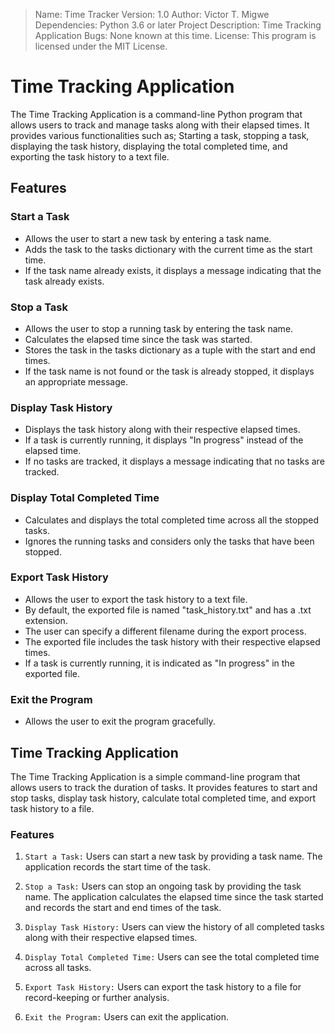 >   Name: Time Tracker
Version: 1.0
Author: Victor T. Migwe
Dependencies: Python 3.6 or later
Project Description: Time Tracking Application
Bugs: None known at this time.
License: This program is licensed under the MIT License.


# Time Tracking Application
The Time Tracking Application is a command-line Python program that allows users to track and manage tasks along with their elapsed times. It provides various functionalities such as;
Starting a task, stopping a task, displaying the task history, displaying the total completed time, and exporting the task history to a text file.

## Features

### Start a Task

-   Allows the user to start a new task by entering a task name.
-   Adds the task to the tasks dictionary with the current time as the start time.
-   If the task name already exists, it displays a message indicating that the task already exists.

### Stop a Task

-   Allows the user to stop a running task by entering the task name.
-   Calculates the elapsed time since the task was started.
-   Stores the task in the tasks dictionary as a tuple with the start and end times.
-   If the task name is not found or the task is already stopped, it displays an appropriate message.

### Display Task History

-   Displays the task history along with their respective elapsed times.
-   If a task is currently running, it displays "In progress" instead of the elapsed time.
-   If no tasks are tracked, it displays a message indicating that no tasks are tracked.

### Display Total Completed Time

-   Calculates and displays the total completed time across all the stopped tasks.
-   Ignores the running tasks and considers only the tasks that have been stopped.

### Export Task History

-   Allows the user to export the task history to a text file.
-   By default, the exported file is named "task\_history.txt" and has a .txt extension.
-   The user can specify a different filename during the export process.
-   The exported file includes the task history with their respective elapsed times.
-   If a task is currently running, it is indicated as "In progress" in the exported file.

### Exit the Program

-   Allows the user to exit the program gracefully.


## Time Tracking Application

The Time Tracking Application is a simple command-line program that allows users to track the duration of tasks. It provides features to start and stop tasks, display task history, calculate total completed time, and export task history to a file.

### Features

1.  `Start a Task:`
Users can start a new task by providing a task name. The application records the start time of the task.
    
2.  `Stop a Task:`
Users can stop an ongoing task by providing the task name. The application calculates the elapsed time since the task started and records the start and end times of the task.
    
3.  `Display Task History:`
Users can view the history of all completed tasks along with their respective elapsed times.
    
4.  `Display Total Completed Time:`
Users can see the total completed time across all tasks.
    
5.  `Export Task History:`
Users can export the task history to a file for record-keeping or further analysis.
    
6.  `Exit the Program:`
Users can exit the application.